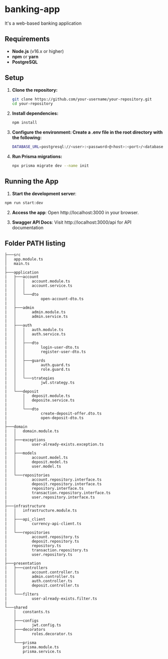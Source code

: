 # banking-app
It's a web-based banking application

## Requirements

- **Node.js** (v16.x or higher)
- **npm** or **yarn**
- **PostgreSQL**
## Setup

1. **Clone the repository:**
   ```bash
   git clone https://github.com/your-username/your-repository.git
   cd your-repository
   
2. **Install dependencies:**
   ```bash
   npm install

3. **Configure the environment: Create a .env file in the root directory with the following:**
   ```bash
   DATABASE_URL=postgresql://<user>:<password>@<host>:<port>/<database>

4. **Run Prisma migrations:**
   ```bash
   npx prisma migrate dev --name init

## Running the App

1. **Start the development server**:

  ```bash
  npm run start:dev
  ```

2. **Access the app**: Open http://localhost:3000 in your browser.

3. **Swagger API Docs**: Visit http://localhost:3000/api for API documentation


## Folder PATH listing
```
├───src
│   app.module.ts
│   main.ts
|
├───application
|   ├───account
|   │   │   account.module.ts
|   │   │   account.service.ts
|   │   │
|   │   └───dto
|   │           open-account-dto.ts
|   │
|   ├───admin
|   │       admin.module.ts
|   │       admin.service.ts
|   │
|   ├───auth
|   │   │   auth.module.ts
|   │   │   auth.service.ts
|   │   │
|   │   ├───dto
|   │   │       login-user-dto.ts
|   │   │       register-user-dto.ts
|   │   │
|   │   ├───guards
|   │   │       auth.guard.ts
|   │   │       role.guard.ts
|   │   │
|   │   └───strategies
|   │           jwt.strategy.ts
|   │
|   └───deposit
|       │   deposit.module.ts
|       │   deposite.service.ts
|       │
|       └───dto
|               create-deposit-offer.dto.ts
|               open-deposit-dto.ts
|
├───domain
|   │   domain.module.ts
|   │
|   ├───exceptions
|   │       user-already-exists.exception.ts
|   │
|   ├───models
|   │       account.model.ts
|   │       deposit.model.ts
|   │       user.model.ts
|   │
|   └───repositories
|           account.repository.interface.ts
|           deposit.repository.interface.ts
|           repository.interface.ts
|           transaction.repository.interface.ts
|           user.repository.interface.ts
|
├───infrastructure
|   │   infrastructure.module.ts
|   │
|   ├───api_client
|   │       currency-api-client.ts
|   │
|   └───repositories
|           account.repository.ts
|           deposit.repository.ts
|           repository.ts
|           transaction.repository.ts
|           user.repository.ts
|
├───presentation
|   ├───controllers
|   │       account.controller.ts
|   │       admin.controller.ts
|   │       auth.controller.ts
|   │       deposit.controller.ts
|   │
|   └───filters
|           user-already-exists.filter.ts
|
└───shared
    │   constants.ts
    │
    ├───configs
    │       jwt.config.ts
    ├───decorators
    │       roles.decorator.ts
    │
    └───prisma
        prisma.module.ts
        prisma.service.ts
```
